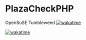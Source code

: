 # PlazaCheckPHP
OpenSuSE Tumbleweed
[![wakatime](https://wakatime.com/badge/user/0ec14411-be49-464a-9639-0907ad5f39a6/project/fa15092e-7c7c-4efc-be78-df0c34b78e53.svg)](https://wakatime.com/badge/user/0ec14411-be49-464a-9639-0907ad5f39a6/project/fa15092e-7c7c-4efc-be78-df0c34b78e53)

[![wakatime](https://wakatime.com/badge/user/0ec14411-be49-464a-9639-0907ad5f39a6/project/46a4a64a-1e65-4d96-9451-4fd8b1127f44.svg)](https://wakatime.com/badge/user/0ec14411-be49-464a-9639-0907ad5f39a6/project/46a4a64a-1e65-4d96-9451-4fd8b1127f44)
